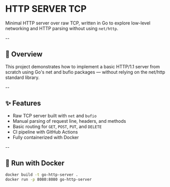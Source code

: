 # HTTP SERVER TCP

Minimal HTTP server over raw TCP, written in Go to explore low-level networking and HTTP parsing without using `net/http`.

--

## 🧠 Overview

This project demonstrates how to implement a basic HTTP/1.1 server from scratch using Go's net and bufio packages — without relying on the net/http standard library.

--

## ✨ Features

- Raw TCP server built with `net` and `bufio`
- Manual parsing of request line, headers, and methods
- Basic routing for `GET`, `POST`, `PUT`, and `DELETE`
- CI pipeline with GitHub Actions
- Fully containerized with Docker
  
--

## 🐳 Run with Docker

```bash
docker build -t go-http-server .
docker run -p 8080:8080 go-http-server
